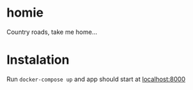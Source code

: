 # homie
Country roads, take me home...


# Instalation
Run `docker-compose up` and app should start at [localhost:8000](http://localhost:8000)